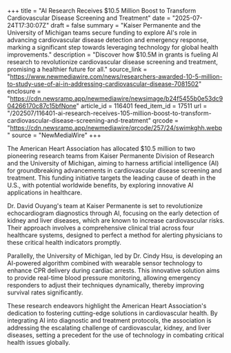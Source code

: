 +++
title = "AI Research Receives $10.5 Million Boost to Transform Cardiovascular Disease Screening and Treatment"
date = "2025-07-24T17:30:07Z"
draft = false
summary = "Kaiser Permanente and the University of Michigan teams secure funding to explore AI's role in advancing cardiovascular disease detection and emergency response, marking a significant step towards leveraging technology for global health improvements."
description = "Discover how $10.5M in grants is fueling AI research to revolutionize cardiovascular disease screening and treatment, promising a healthier future for all."
source_link = "https://www.newmediawire.com/news/researchers-awarded-10-5-million-to-study-use-of-ai-in-addressing-cardiovascular-disease-7081502"
enclosure = "https://cdn.newsramp.app/newmediawire/newsimage/b24f5455b0e53dc904266170c87c15bfNone"
article_id = 116401
feed_item_id = 17511
url = "/202507/116401-ai-research-receives-105-million-boost-to-transform-cardiovascular-disease-screening-and-treatment"
qrcode = "https://cdn.newsramp.app/newmediawire/qrcode/257/24/swimkghh.webp"
source = "NewMediaWire"
+++

<p>The American Heart Association has allocated $10.5 million to two pioneering research teams from Kaiser Permanente Division of Research and the University of Michigan, aiming to harness artificial intelligence (AI) for groundbreaking advancements in cardiovascular disease screening and treatment. This funding initiative targets the leading cause of death in the U.S., with potential worldwide benefits, by exploring innovative AI applications in healthcare.</p><p>Dr. David Ouyang's team at Kaiser Permanente is set to revolutionize echocardiogram diagnostics through AI, focusing on the early detection of kidney and liver diseases, which are known to increase cardiovascular risks. Their approach involves a comprehensive clinical trial across four healthcare systems, designed to perfect a method for alerting physicians to these critical health indicators promptly.</p><p>Parallelly, the University of Michigan, led by Dr. Cindy Hsu, is developing an AI-powered algorithm combined with wearable sensor technology to enhance CPR delivery during cardiac arrests. This innovative solution aims to provide real-time blood pressure monitoring, allowing emergency responders to adjust their techniques dynamically, thereby improving survival rates significantly.</p><p>These research endeavors highlight the American Heart Association's dedication to fostering cutting-edge solutions in cardiovascular health. By integrating AI into diagnostic and treatment protocols, the association is addressing the escalating challenge of cardiovascular, kidney, and liver diseases, setting a precedent for the use of technology in combating critical health issues globally.</p>